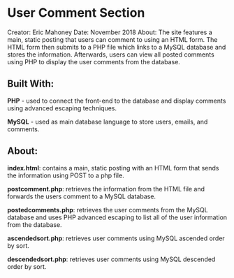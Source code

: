 
# User Comment Section

Creator: Eric Mahoney
Date: November 2018
About: The site features a main, static posting that users can comment to using an HTML form. The HTML form then submits to a PHP file which links to a MySQL database and stores the information. Afterwards, users can view all posted comments using PHP to display the user comments from the database.

## Built With:
**PHP** - used to connect the front-end to the database and display comments using advanced escaping techniques.

**MySQL** - used as main database language to store users, emails, and comments.

## About:

**index.html**: contains a main, static posting with an HTML form that sends the information using POST to a php file.

**postcomment.php**: retrieves the information from the HTML file and forwards the users comment to a MySQL database.

**postedcomments.php**: retrieves the user comments from the MySQL database and uses PHP advanced escaping to list all of the user information from the database.

**ascendedsort.php**: retrieves user comments using MySQL ascended order by sort.

**descendedsort.php**: retrieves user comments using MySQL descended order by sort.
